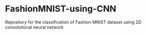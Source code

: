 # FashionMNIST-using-CNN
Repository for the classification of Fashion MNIST dataset using 2D convolutional neural network 
